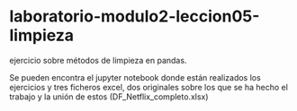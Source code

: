 # laboratorio-modulo2-leccion05-limpieza
ejercicio sobre métodos de limpieza en pandas.

Se pueden encontra el jupyter notebook donde están realizados los ejercicios y tres ficheros excel, dos originales sobre los que se ha hecho el trabajo y la unión de estos (DF_Netflix_completo.xlsx)
